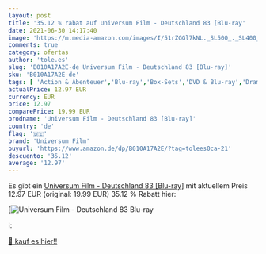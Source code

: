 ```yaml
---
layout: post
title: '35.12 % rabat auf Universum Film - Deutschland 83 [Blu-ray'
date: 2021-06-30 14:17:40
image: 'https://m.media-amazon.com/images/I/51rZGGl7kNL._SL500_._SL400_.jpg'
comments: true
category: ofertas
author: 'tole.es'
slug: 'B010A17A2E-de Universum Film - Deutschland 83 [Blu-ray]'
sku: 'B010A17A2E-de'
tags: [ 'Action & Abenteuer','Blu-ray','Box-Sets','DVD & Blu-ray','Drama','Featured Categories','Krimi','Serien & TV-Produktionen','Thriller','universum film', ]
actualPrice: 12.97 EUR
currency: EUR
price: 12.97
comparePrice: 19.99 EUR
prodname: 'Universum Film - Deutschland 83 [Blu-ray]'
country: 'de'
flag: '🇩🇪'
brand: 'Universum Film'
buyurl: 'https://www.amazon.de/dp/B010A17A2E/?tag=tolees0ca-21'
descuento: '35.12'
average: '12.97'
---
```


Es gibt ein [Universum Film - Deutschland 83 [Blu-ray]](https://www.amazon.de/dp/B010A17A2E/?tag=tolees0ca-21) mit aktuellem Preis 12.97 EUR (original: 19.99 EUR) 35.12 % Rabatt hier:

[![Universum Film - Deutschland 83 [Blu-ray](https://m.media-amazon.com/images/I/51rZGGl7kNL._SL500_._SL400_.jpg)](https://www.amazon.de/dp/B010A17A2E/?tag=tolees0ca-21)

ℹ️:


[🛒 kauf es hier!!](https://www.amazon.de/dp/B010A17A2E/?tag=tolees0ca-21)
